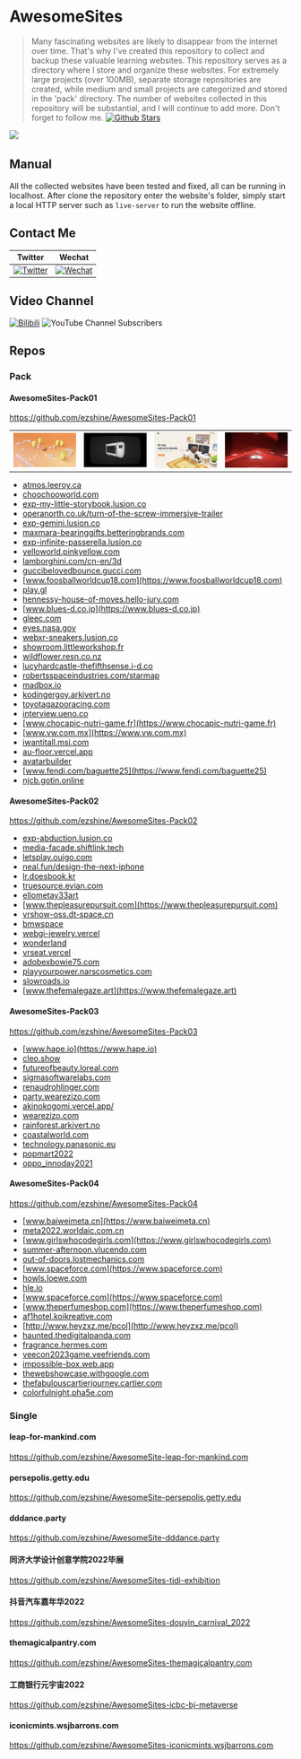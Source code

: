 # AwesomeSites

> Many fascinating websites are likely to disappear from the internet over time. That's why I've created this repository to collect and backup these valuable learning websites. This repository serves as a directory where I store and organize these websites. For extremely large projects (over 100MB), separate storage repositories are created, while medium and small projects are categorized and stored in the 'pack' directory. The number of websites collected in this repository will be substantial, and I will continue to add more. Don't forget to follow me. [![Github Stars](https://img.shields.io/github/stars/ezshine?color=faf408&label=Github%20Star&logo=github)](https://github.com/ezshine)

<img src='https://api.star-history.com/svg?repos=ezshine/AwesomeSites&type=Date' style='width:500px;height:auto'/>

## Manual

All the collected websites have been tested and fixed, all can be running in localhost. After clone the repository enter the website's folder, simply start a local HTTP server such as `live-server`  to run the website offline.

## Contact Me

<p>

|Twitter|Wechat|
|-|-|
|[![Twitter](https://img.shields.io/twitter/url/https/twitter.com/ezshine.svg?style=social&label=Follow%20%40ezshine)](https://twitter.com/ezshine)|[![Wechat](https://img.shields.io/badge/-%E5%A4%A7%E5%B8%85%E8%80%81%E7%8C%BF-07c160?logo=wechat&logoColor=white&label=公众号)](https://open.weixin.qq.com/qr/code?username=ezfullstack)|

## Video Channel
[![Bilibili](https://img.shields.io/badge/dynamic/json?labelColor=FE7398&logo=bilibili&logoColor=white&label=哔哩哔哩&color=00aeec&query=%24.data.totalSubs&url=https%3A%2F%2Fapi.spencerwoo.com%2Fsubstats%2F%3Fsource%3Dbilibili%26queryKey%3D422646817)](https://space.bilibili.com/422646817)
![YouTube Channel Subscribers](https://img.shields.io/youtube/channel/subscribers/UCNxA8E0jYm1vGTz0otLh4Lg)
  
</p>

## Repos

### Pack

#### AwesomeSites-Pack01
https://github.com/ezshine/AwesomeSites-Pack01

|||||
|-|-|-|-|
|[![./screenshot/bruno-simon.jpg](./screenshot/bruno-simon.jpg)](https://github.com/ezshine/AwesomeSites-Pack01/tree/main/portfolio/bruno-simon.com)|[![./screenshot/microwaver59.jpg](./screenshot/microwaver59.jpg)](https://github.com/ezshine/AwesomeSites-Pack01/tree/main/game/microwaver59.com)|[![./screenshot/david-hckh.jpg](./screenshot/david-hckh.jpg)](https://github.com/ezshine/AwesomeSites-Pack01/tree/main/portfolio/david-hckh.com)|[![./screenshot/therace.jpg](./screenshot/therace.jpg)](https://github.com/ezshine/AwesomeSites-Pack01/tree/main/game/therace.montblanclegend.com)|



- [atmos.leeroy.ca](https://atmos.leeroy.ca)
- [choochooworld.com](https://choochooworld.com)
- [exp-my-little-storybook.lusion.co](https://exp-my-little-storybook.lusion.co)
- [operanorth.co.uk/turn-of-the-screw-immersive-trailer](https://operanorth.co.uk/turn-of-the-screw-immersive-trailer)
- [exp-gemini.lusion.co](https://exp-gemini.lusion.co)
- [maxmara-bearinggifts.betteringbrands.com](https://maxmara-bearinggifts.betteringbrands.com)
- [exp-infinite-passerella.lusion.co](https://exp-infinite-passerella.lusion.co)
- [yelloworld.pinkyellow.com](https://yelloworld.pinkyellow.com)
- [lamborghini.com/cn-en/3d](https://lamborghini.com/cn-en/3d)
- [guccibelovedbounce.gucci.com](https://guccibelovedbounce.gucci.com)
- [www.foosballworldcup18.com](https://www.foosballworldcup18.com)
- [play.gl](https://play.gl)
- [hennessy-house-of-moves.hello-jury.com](https://hennessy-house-of-moves.hello-jury.com)
- [www.blues-d.co.jp](https://www.blues-d.co.jp)
- [gleec.com](https://gleec.com)
- [eyes.nasa.gov](https://eyes.nasa.gov)
- [webxr-sneakers.lusion.co](https://webxr-sneakers.lusion.co)
- [showroom.littleworkshop.fr](https://showroom.littleworkshop.fr)
- [wildflower.resn.co.nz](https://wildflower.resn.co.nz)
- [lucyhardcastle-thefifthsense.i-d.co](https://lucyhardcastle-thefifthsense.i-d.co)
- [robertsspaceindustries.com/starmap](https://robertsspaceindustries.com/starmap)
- [madbox.io](https://madbox.io)
- [kodingergoy.arkivert.no](https://kodingergoy.arkivert.no)
- [toyotagazooracing.com](https://toyotagazooracing.com)
- [interview.ueno.co](https://interview.ueno.co)
- [www.chocapic-nutri-game.fr](https://www.chocapic-nutri-game.fr)
- [www.vw.com.mx](https://www.vw.com.mx)
- [iwantitall.msi.com](https://iwantitall.msi.com)
- [au-floor.vercel.app](https://au-floor.vercel.app)
- [avatarbuilder](https://avatarbuilder)
- [www.fendi.com/baguette25](https://www.fendi.com/baguette25)
- [njcb.gotin.online](https://njcb.gotin.online)

#### AwesomeSites-Pack02
https://github.com/ezshine/AwesomeSites-Pack02

- [exp-abduction.lusion.co](https://exp-abduction.lusion.co)
- [media-facade.shiftlink.tech](https://media-facade.shiftlink.tech)
- [letsplay.ouigo.com](https://letsplay.ouigo.com)
- [neal.fun/design-the-next-iphone](https://neal.fun/design-the-next-iphone)
- [lr.doesbook.kr](https://lr.doesbook.kr)
- [truesource.evian.com](https://truesource.evian.com)
- [ellometay33art](https://ellometay33art)
- [www.thepleasurepursuit.com](https://www.thepleasurepursuit.com)
- [vrshow-oss.dt-space.cn](https://vrshow-oss.dt-space.cn)
- [bmwspace](https://bmwspace)
- [webgi-jewelry.vercel](https://webgi-jewelry.vercel)
- [wonderland](https://wonderland)
- [vrseat.vercel](https://vrseat.vercel)
- [adobexbowie75.com](https://adobexbowie75.com)
- [playyourpower.narscosmetics.com](https://playyourpower.narscosmetics.com)
- [slowroads.io](https://slowroads.io)
- [www.thefemalegaze.art](https://www.thefemalegaze.art)

#### AwesomeSites-Pack03
https://github.com/ezshine/AwesomeSites-Pack03

- [www.hape.io](https://www.hape.io)
- [cleo.show](https://cleo.show)
- [futureofbeauty.loreal.com](https://futureofbeauty.loreal.com)
- [sigmasoftwarelabs.com](https://sigmasoftwarelabs.com)
- [renaudrohlinger.com](https://renaudrohlinger.com)
- [party.wearezizo.com](https://party.wearezizo.com)
- [akinokogomi.vercel.app/](https://akinokogomi.vercel.app/)
- [wearezizo.com](https://wearezizo.com)
- [rainforest.arkivert.no](https://rainforest.arkivert.no)
- [coastalworld.com](https://coastalworld.com)
- [technology.panasonic.eu](https://technology.panasonic.eu)
- [popmart2022](https://popmart2022)
- [oppo_innoday2021](https://oppo_innoday2021)

#### AwesomeSites-Pack04
https://github.com/ezshine/AwesomeSites-Pack04

- [www.baiweimeta.cn](https://www.baiweimeta.cn)
- [meta2022.worldaic.com.cn](https://meta2022.worldaic.com.cn)
- [www.girlswhocodegirls.com](https://www.girlswhocodegirls.com)
- [summer-afternoon.vlucendo.com](https://summer-afternoon.vlucendo.com)
- [out-of-doors.lostmechanics.com](https://out-of-doors.lostmechanics.com)
- [www.spaceforce.com](https://www.spaceforce.com)
- [howls.loewe.com](https://howls.loewe.com)
- [hle.io](https://hle.io)
- [www.spaceforce.com](https://www.spaceforce.com)
- [www.theperfumeshop.com](https://www.theperfumeshop.com)
- [af1hotel.koikreative.com](https://af1hotel.koikreative.com)
- [http://www.heyzxz.me/pcol](http://www.heyzxz.me/pcol)
- [haunted.thedigitalpanda.com](http://haunted.thedigitalpanda.com)
- [fragrance.hermes.com](fragrance.hermes.com)
- [veecon2023game.veefriends.com](veecon2023game.veefriends.com)
- [impossible-box.web.app](impossible-box.web.app)
- [thewebshowcase.withgoogle.com](thewebshowcase.withgoogle.com)
- [thefabulouscartierjourney.cartier.com](thefabulouscartierjourney.cartier.com)
- [colorfulnight.pha5e.com](colorfulnight.pha5e.com)

### Single

#### leap-for-mankind.com
https://github.com/ezshine/AwesomeSite-leap-for-mankind.com

#### persepolis.getty.edu
https://github.com/ezshine/AwesomeSite-persepolis.getty.edu

#### dddance.party
https://github.com/ezshine/AwesomeSite-dddance.party

#### 同济大学设计创意学院2022毕展
https://github.com/ezshine/AwesomeSites-tjdi-exhibition

#### 抖音汽车嘉年华2022
https://github.com/ezshine/AwesomeSites-douyin_carnival_2022

#### themagicalpantry.com
https://github.com/ezshine/AwesomeSites-themagicalpantry.com

#### 工商银行元宇宙2022
https://github.com/ezshine/AwesomeSites-icbc-bj-metaverse

#### iconicmints.wsjbarrons.com
https://github.com/ezshine/AwesomeSites-iconicmints.wsjbarrons.com
